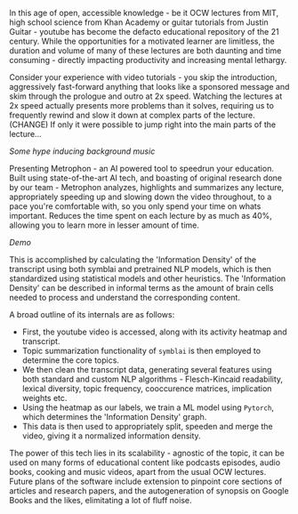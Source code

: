 In this age of open, accessible knowledge - be it OCW lectures from MIT, high school science from Khan Academy or guitar tutorials from Justin Guitar - youtube has become the defacto educational repository of the 21 century.
While the opportunities for a motivated learner are limitless, the duration and volume of many of these lectures are both daunting and time consuming - directly impacting productivity and increasing mental lethargy.

Consider your experience with video tutorials - you skip the introduction, aggressively fast-forward anything that looks like a sponsored message and skim through the prologue and outro at 2x speed. Watching the lectures at 2x speed actually presents more problems than it solves, requiring us to frequently rewind and slow it down at complex parts of the lecture.
(CHANGE) If only it were possible to jump right into the main parts of the lecture... 

*Some hype inducing background music*

Presenting Metrophon - an AI powered tool to speedrun your education. Built using state-of-the-art AI tech, and boasting of original research done by our team - Metrophon analyzes, highlights and summarizes any lecture, appropriately speeding up and slowing down the video throughout, to a pace you're comfortable with, so you only spend your time on whats important.
Reduces the time spent on each lecture by as much as 40%, allowing you to learn more in lesser amount of time.

*Demo*

This is accomplished by calculating the 'Information Density' of the transcript using both symblai and pretrained NLP models, which is then standardized using statistical models and other heuristics. The 'Information Density' can be described in informal terms as the amount of brain cells needed to process and understand the corresponding content.

A broad outline of its internals are as follows:
- First, the youtube video is accessed, along with its activity heatmap and transcript.
- Topic summarization functionality of `symblai` is then employed to determine the core topics.
- We then clean the transcript data, generating several features using both standard and custom NLP algorithms - Flesch-Kincaid readability, lexical diversity, topic frequency, cooccurence matrices, implication weights etc.
- Using the heatmap as our labels, we train a ML model using `Pytorch`, which determines the 'Information Density' graph.
- This data is then used to appropriately split, speeden and merge the video, giving it a normalized information density.

The power of this tech lies in its scalability - agnostic of the topic, it can be used on many forms of educational content like podcasts episodes, audio books, cooking and music videos, apart from the usual OCW lectures. Future plans of the software include extension to pinpoint core sections of articles and research papers, and the autogeneration of synopsis on Google Books and the likes, elimitating a lot of fluff noise.
